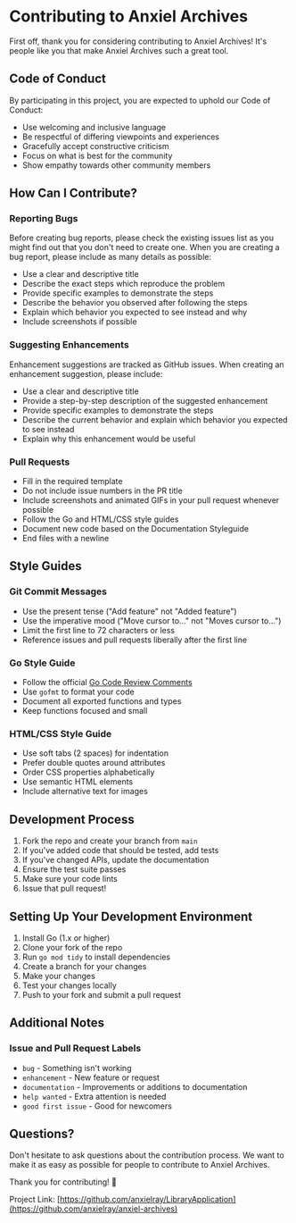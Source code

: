 # Contributing to Anxiel Archives

First off, thank you for considering contributing to Anxiel Archives! It's people like you that make Anxiel Archives such a great tool.

## Code of Conduct

By participating in this project, you are expected to uphold our Code of Conduct:

- Use welcoming and inclusive language
- Be respectful of differing viewpoints and experiences
- Gracefully accept constructive criticism
- Focus on what is best for the community
- Show empathy towards other community members

## How Can I Contribute?

### Reporting Bugs

Before creating bug reports, please check the existing issues list as you might find out that you don't need to create one. When you are creating a bug report, please include as many details as possible:

* Use a clear and descriptive title
* Describe the exact steps which reproduce the problem
* Provide specific examples to demonstrate the steps
* Describe the behavior you observed after following the steps
* Explain which behavior you expected to see instead and why
* Include screenshots if possible

### Suggesting Enhancements

Enhancement suggestions are tracked as GitHub issues. When creating an enhancement suggestion, please include:

* Use a clear and descriptive title
* Provide a step-by-step description of the suggested enhancement
* Provide specific examples to demonstrate the steps
* Describe the current behavior and explain which behavior you expected to see instead
* Explain why this enhancement would be useful

### Pull Requests

* Fill in the required template
* Do not include issue numbers in the PR title
* Include screenshots and animated GIFs in your pull request whenever possible
* Follow the Go and HTML/CSS style guides
* Document new code based on the Documentation Styleguide
* End files with a newline

## Style Guides

### Git Commit Messages

* Use the present tense ("Add feature" not "Added feature")
* Use the imperative mood ("Move cursor to..." not "Moves cursor to...")
* Limit the first line to 72 characters or less
* Reference issues and pull requests liberally after the first line

### Go Style Guide

* Follow the official [Go Code Review Comments](https://github.com/golang/go/wiki/CodeReviewComments)
* Use `gofmt` to format your code
* Document all exported functions and types
* Keep functions focused and small

### HTML/CSS Style Guide

* Use soft tabs (2 spaces) for indentation
* Prefer double quotes around attributes
* Order CSS properties alphabetically
* Use semantic HTML elements
* Include alternative text for images

## Development Process

1. Fork the repo and create your branch from `main`
2. If you've added code that should be tested, add tests
3. If you've changed APIs, update the documentation
4. Ensure the test suite passes
5. Make sure your code lints
6. Issue that pull request!

## Setting Up Your Development Environment

1. Install Go (1.x or higher)
2. Clone your fork of the repo
3. Run `go mod tidy` to install dependencies
4. Create a branch for your changes
5. Make your changes
6. Test your changes locally
7. Push to your fork and submit a pull request

## Additional Notes

### Issue and Pull Request Labels

* `bug` - Something isn't working
* `enhancement` - New feature or request
* `documentation` - Improvements or additions to documentation
* `help wanted` - Extra attention is needed
* `good first issue` - Good for newcomers

## Questions?

Don't hesitate to ask questions about the contribution process. We want to make it as easy as possible for people to contribute to Anxiel Archives.

Thank you for contributing! 🎉

Project Link: [https://github.com/anxielray/LibraryApplication](https://github.com/anxielray/anxiel-archives) 